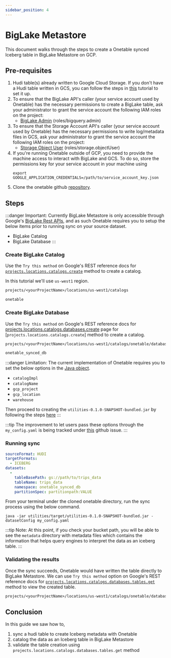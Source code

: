 ```yaml
---
sidebar_position: 4
---
```


# BigLake Metastore
This document walks through the steps to create a Onetable synced Iceberg table in BigLake Metastore on GCP.

## Pre-requisites
1. Hudi table(s) already written to Google Cloud Storage.
   If you don't have a Hudi table written in GCS,
   you can follow the steps in [this](https://link-to-how-to.md) tutorial to set it up.
2. To ensure that the BigLake API's caller (your service account used by Onetable) has the
   necessary permissions to create a BigLake table, ask your administrator to grant the service account
   the following IAM roles on the project:
   * [BigLake Admin](https://cloud.google.com/iam/docs/understanding-roles#biglake.admin) (roles/bigquery.admin)
3. To ensure that the Storage Account API's caller (your service account used by Onetable) has the
   necessary permissions to write log/metadata files in GCS, ask your administrator to grant the service account
   the following IAM roles on the project:
   * [Storage Object User](https://cloud.google.com/storage/docs/access-control/iam-roles) 
   (roles/storage.objectUser)
4. If you're running Onetable outside of GCP, you need to provide the machine access to interact with BigLake and GCS.
   To do so, store the permissions key for your service account in your machine using 
   ```shell
   export GOOGLE_APPLICATION_CREDENTIALS=/path/to/service_account_key.json
   ```
5. Clone the onetable github [repository](https://github.com/onetable-io/onetable).

## Steps
:::danger Important:
Currently BigLake Metastore is only accessible through Google's 
[BigLake Rest APIs](https://cloud.google.com/bigquery/docs/reference/biglake/rest), and as such
Onetable requires you to setup the below items prior to running sync on your source dataset.
   * BigLake Catalog
   * BigLake Database
:::

### Create BigLake Catalog
Use the `Try this method` on Google's REST reference docs for
[`projects.locations.catalogs.create`](https://cloud.google.com/bigquery/docs/reference/biglake/rest/v1/projects.locations.catalogs/create)
method to create a catalog.

In this tutorial we'll use `us-west1` region.
```rest md title="parent"
projects/<yourProjectName>/locations/us-west1/catalogs
```
```rest md title="catalogId"
onetable
```

### Create BigLake Database
Use the `Try this method` on Google's REST reference docs for
[projects.locations.catalogs.databases.create](https://cloud.google.com/bigquery/docs/reference/biglake/rest/v1/projects.locations.catalogs/create)
page for [`projects.locations.catalogs.create`] method to create a catalog.
```rest md title="parent"
projects/<yourProjectName>/locations/us-west1/catalogs/onetable/databases
```
```rest md title="databaseId"
onetable_synced_db
```

:::danger Limitation: 
The current implementation of Onetable requires you to set the below options in the
[Java object](https://github.com/onetable-io/onetable/blob/47806329fddba55a15c6af317b9f323bd0147f46/core/src/main/java/io/onetable/iceberg/IcebergClient.java#L78C3-L78C16).

  * `catalogImpl`
  * `catalogName`
  * `gcp_project`
  * `gcp_location`
  * `warehouse`

Then proceed to creating the `utilities-0.1.0-SNAPSHOT-bundled.jar` by following the steps
[here](https://github.com/onetable-io/onetable#building-the-project-and-running-tests)
:::

:::tip
The improvement to let users pass these options through the `my_config.yaml` 
is being tracked under [this](https://github.com/onetable-io/onetable/issues/107) github issue.
:::

### Running sync

```yaml md title="yaml"
sourceFormat: HUDI
targetFormats:
  - ICEBERG
datasets:
  -
    tableBasePath: gs://path/to/trips_data
    tableName: trips_data
    namespace: onetable_synced_db
    partitionSpec: partitionpath:VALUE
```

From your terminal under the cloned onetable directory, run the sync process using the below command.

```shell md title="shell"
java -jar utilities/target/utilities-0.1.0-SNAPSHOT-bundled.jar -datasetConfig my_config.yaml
```

:::tip Note:
At this point, if you check your bucket path, you will be able to see the `metadata` directory
with metadata files which contains the information that helps query engines
to interpret the data as an iceberg table.
:::

### Validating the results
Once the sync succeeds, Onetable would have written the table directly to BigLake Metastore.
We can use `Try this method` option on Google's REST reference docs for
[`projects.locations.catalogs.databases.tables.get`](https://cloud.google.com/bigquery/docs/reference/biglake/rest/v1/projects.locations.catalogs.databases.tables/get)
method to view the created table.
```rest md title="name"
projects/<yourProjectName>/locations/us-west1/catalogs/onetable/databases/onetable_synced_db/tables/trips_data
```

## Conclusion
In this guide we saw how to,
1. sync a hudi table to create Iceberg metadata with Onetable
2. catalog the data as an Iceberg table in BigLake Metastore
3. validate the table creation using `projects.locations.catalogs.databases.tables.get` method
